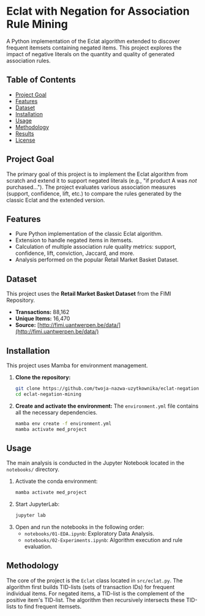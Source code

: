 # Eclat with Negation for Association Rule Mining

A Python implementation of the Eclat algorithm extended to discover frequent itemsets containing negated items. This project explores the impact of negative literals on the quantity and quality of generated association rules.

## Table of Contents

- [Project Goal](#project-goal)
- [Features](#features)
- [Dataset](#dataset)
- [Installation](#installation)
- [Usage](#usage)
- [Methodology](#methodology)
- [Results](#results)
- [License](#license)

## Project Goal

The primary goal of this project is to implement the Eclat algorithm from scratch and extend it to support negated literals (e.g., "if product A was _not_ purchased..."). The project evaluates various association measures (support, confidence, lift, etc.) to compare the rules generated by the classic Eclat and the extended version.

## Features

- Pure Python implementation of the classic Eclat algorithm.
- Extension to handle negated items in itemsets.
- Calculation of multiple association rule quality metrics: support, confidence, lift, conviction, Jaccard, and more.
- Analysis performed on the popular Retail Market Basket Dataset.

## Dataset

This project uses the **Retail Market Basket Dataset** from the FIMI Repository.

- **Transactions:** 88,162
- **Unique Items:** 16,470
- **Source:** [http://fimi.uantwerpen.be/data/](http://fimi.uantwerpen.be/data/)

## Installation

This project uses Mamba for environment management.

1.  **Clone the repository:**

    ```bash
    git clone https://github.com/twoja-nazwa-uzytkownika/eclat-negation-mining.git
    cd eclat-negation-mining
    ```

2.  **Create and activate the environment:**
    The `environment.yml` file contains all the necessary dependencies.
    ```bash
    mamba env create -f environment.yml
    mamba activate med_project
    ```

## Usage

The main analysis is conducted in the Jupyter Notebook located in the `notebooks/` directory.

1.  Activate the conda environment:
    ```bash
    mamba activate med_project
    ```
2.  Start JupyterLab:
    ```bash
    jupyter lab
    ```
3.  Open and run the notebooks in the following order:
    - `notebooks/01-EDA.ipynb`: Exploratory Data Analysis.
    - `notebooks/02-Experiments.ipynb`: Algorithm execution and rule evaluation.

## Methodology

The core of the project is the `Eclat` class located in `src/eclat.py`. The algorithm first builds TID-lists (sets of transaction IDs) for frequent individual items. For negated items, a TID-list is the complement of the positive item's TID-list. The algorithm then recursively intersects these TID-lists to find frequent itemsets.
